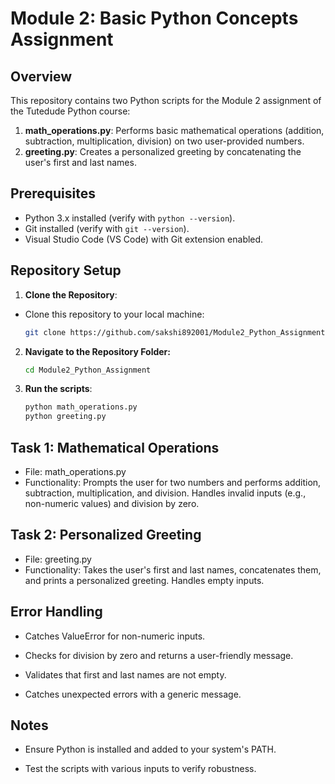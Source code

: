 # Module 2: Basic Python Concepts Assignment

## Overview

This repository contains two Python scripts for the Module 2 assignment of the Tutedude Python course:

1. **math_operations.py**: Performs basic mathematical operations (addition, subtraction, multiplication, division) on two user-provided numbers.
2. **greeting.py**: Creates a personalized greeting by concatenating the user's first and last names.

## Prerequisites

- Python 3.x installed (verify with `python --version`).
- Git installed (verify with `git --version`).
- Visual Studio Code (VS Code) with Git extension enabled.

## Repository Setup

1. **Clone the Repository**:

- Clone this repository to your local machine:

     ```bash
     git clone https://github.com/sakshi892001/Module2_Python_Assignment.git

2. **Navigate to the Repository Folder:**

     ```bash
     cd Module2_Python_Assignment

3. **Run the scripts**:

      ```bash
     python math_operations.py
     python greeting.py

## Task 1: Mathematical Operations

- File: math_operations.py
- Functionality: Prompts the user for two numbers and performs addition, subtraction, multiplication, and division. Handles invalid inputs (e.g., non-numeric values) and division by zero.

## Task 2: Personalized Greeting

- File: greeting.py
- Functionality: Takes the user's first and last names, concatenates them, and prints a personalized greeting. Handles empty inputs.

## Error Handling

- Catches ValueError for non-numeric inputs.
- Checks for division by zero and returns a user-friendly message.

- Validates that first and last names are not empty.
- Catches unexpected errors with a generic message.

## Notes

- Ensure Python is installed and added to your system's PATH.

- Test the scripts with various inputs to verify robustness.
